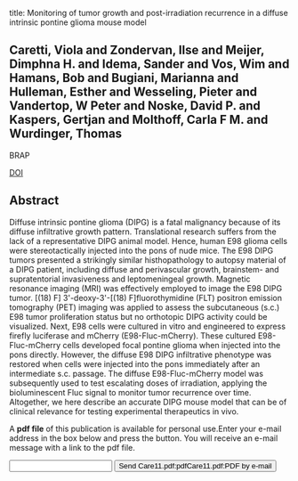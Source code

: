 title: Monitoring of tumor growth and post-irradiation recurrence in a diffuse intrinsic pontine glioma mouse model

## Caretti, Viola and Zondervan, Ilse and Meijer, Dimphna H. and Idema, Sander and Vos, Wim and Hamans, Bob and Bugiani, Marianna and Hulleman, Esther and Wesseling, Pieter and Vandertop, W Peter and Noske, David P. and Kaspers, Gertjan and Molthoff, Carla F M. and Wurdinger, Thomas
BRAP

<a href="https://doi.org/10.1111/j.1750-3639.2010.00468.x">DOI</a>

## Abstract
Diffuse intrinsic pontine glioma (DIPG) is a fatal malignancy because of its diffuse infiltrative growth pattern. Translational research suffers from the lack of a representative DIPG animal model. Hence, human E98 glioma cells were stereotactically injected into the pons of nude mice. The E98 DIPG tumors presented a strikingly similar histhopathology to autopsy material of a DIPG patient, including diffuse and perivascular growth, brainstem- and supratentorial invasiveness and leptomeningeal growth. Magnetic resonance imaging (MRI) was effectively employed to image the E98 DIPG tumor. [(18) F] 3'-deoxy-3'-[(18) F]fluorothymidine (FLT) positron emission tomography (PET) imaging was applied to assess the subcutaneous (s.c.) E98 tumor proliferation status but no orthotopic DIPG activity could be visualized. Next, E98 cells were cultured in vitro and engineered to express firefly luciferase and mCherry (E98-Fluc-mCherry). These cultured E98-Fluc-mCherry cells developed focal pontine glioma when injected into the pons directly. However, the diffuse E98 DIPG infiltrative phenotype was restored when cells were injected into the pons immediately after an intermediate s.c. passage. The diffuse E98-Fluc-mCherry model was subsequently used to test escalating doses of irradiation, applying the bioluminescent Fluc signal to monitor tumor recurrence over time. Altogether, we here describe an accurate DIPG mouse model that can be of clinical relevance for testing experimental therapeutics in vivo.

A <b>pdf file</b> of this publication is available for personal use.Enter your e-mail address in the box below and press the button. You will receive an e-mail message with a link to the pdf file.
<form action="sender.php">  <input type="text" name="email">  <input type="submit" value="Send Care11.pdf:pdfCare11.pdf:PDF by e-mail"></form>